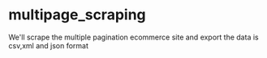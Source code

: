# multipage_scraping
We'll scrape the multiple pagination ecommerce site and export the data is csv,xml and json format
